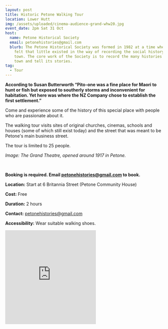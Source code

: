 ```yaml
---
layout: post
title: Historic Petone Walking Tour
location: Lower Hutt
img: /assets/uploaded/cinema-audience-grand-whw20.jpg
event_date: 2pm Sat 31 Oct
host:
  name: Petone Historical Society
  email: petonehistories@gmail.com
  blurb: The Petone Historical Society was formed in 1982 at a time when it was
    felt that little existed in the way of recording the social history of the
    town. The core work of the Society is to record the many histories of the
    town and tell its stories.
tag:
  - Tour
---
```

**According to Susan Butterworth “Pito-one was a fine place for Maori to hunt or fish but exposed to southerly storms and inconvenient for habitation. Yet here was where the NZ Company chose to establish the first settlement.”** 

Come and experience some of the history of this special place with people who are passionate about it.

The walking tour visits sites of original churches, cinemas, schools and houses (some of which still exist today) and the street that was meant to be Petone's main business street.

The tour is limited to 25 people. 

*Image: The Grand Theatre, opened around 1917 in Petone.*


<br>

**Booking is required. Email petonehistories@gmail.com to book.**

**Location:** Start at 6 Britannia Street (Petone Community House)

**Cost:** Free

**Duration:** 2 hours

**Contact:** petonehistories@gmail.com

**Accessibility:** Wear suitable walking shoes.

<iframe src="https://www.facebook.com/plugins/page.php?href=https%3A%2F%2Fwww.facebook.com%2Fpg%2Fpetonememories%2Fposts%2F%3Fref%3Dpage_internal&tabs=header&width=290&height=300&small_header=false&adapt_container_width=true&hide_cover=false&show_facepile=true&appId" width="290" height="300" style="border:none;overflow:hidden" scrolling="no" frameborder="0" allowTransparency="true" allow="encrypted-media"></iframe>